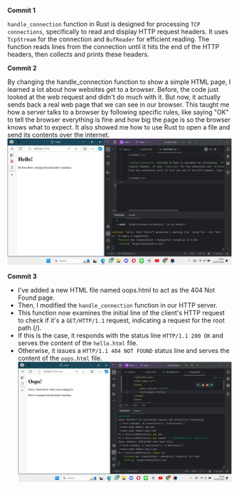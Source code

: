 **Commit 1**

`handle_connection` function in Rust is designed for processing `TCP connections`, specifically to read and display HTTP 
request headers. It uses `TcpStream` for the connection and `BufReader` for efficient reading. The function reads lines 
from the connection until it hits the end of the HTTP headers, then collects and prints these headers. 

**Commit 2**

By changing the handle_connection function to show a simple HTML page, I learned a lot about how websites get to a browser. 
Before, the code just looked at the web request and didn't do much with it. 
But now, it actually sends back a real web page that we can see in our browser. 
This taught me how a server talks to a browser by following specific rules, like saying "OK" to tell the browser everything is fine and how big the page is so the browser knows what to expect. 
It also showed me how to use Rust to open a file and send its contents over the internet. 
![Commit 2 screen capture](img.png)


**Commit 3**

- I've added a new HTML file named oops.html to act as the 404 Not Found page.
- Then, I modified the `handle_connection` function in our HTTP server.
- This function now examines the initial line of the client's HTTP request to check if it's a `GET/HTTP/1.1` request, indicating a request for the root path (/).
- If this is the case, it responds with the status line `HTTP/1.1 200 OK` and serves the content of the `hello.html` file.
- Otherwise, it issues a `HTTP/1.1 404 NOT FOUND` status line and serves the content of the `oops.html` file.
![img_2.png](img_2.png)